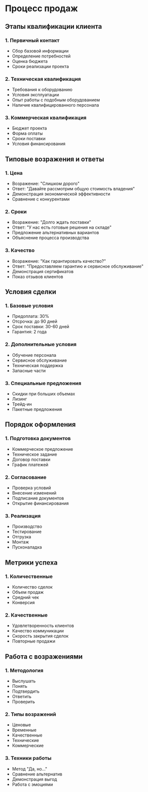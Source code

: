 # Процесс продаж

## Этапы квалификации клиента

### 1. Первичный контакт
- Сбор базовой информации
- Определение потребностей
- Оценка бюджета
- Сроки реализации проекта

### 2. Техническая квалификация
- Требования к оборудованию
- Условия эксплуатации
- Опыт работы с подобным оборудованием
- Наличие квалифицированного персонала

### 3. Коммерческая квалификация
- Бюджет проекта
- Форма оплаты
- Сроки поставки
- Условия финансирования

## Типовые возражения и ответы

### 1. Цена
- Возражение: "Слишком дорого"
- Ответ: "Давайте рассмотрим общую стоимость владения"
- Демонстрация экономической эффективности
- Сравнение с конкурентами

### 2. Сроки
- Возражение: "Долго ждать поставки"
- Ответ: "У нас есть готовые решения на складе"
- Предложение альтернативных вариантов
- Объяснение процесса производства

### 3. Качество
- Возражение: "Как гарантировать качество?"
- Ответ: "Предоставляем гарантию и сервисное обслуживание"
- Демонстрация сертификатов
- Показ отзывов клиентов

## Условия сделки

### 1. Базовые условия
- Предоплата: 30%
- Отсрочка: до 90 дней
- Срок поставки: 30-60 дней
- Гарантия: 2 года

### 2. Дополнительные условия
- Обучение персонала
- Сервисное обслуживание
- Техническая поддержка
- Запасные части

### 3. Специальные предложения
- Скидки при больших объемах
- Лизинг
- Трейд-ин
- Пакетные предложения

## Порядок оформления

### 1. Подготовка документов
- Коммерческое предложение
- Техническое задание
- Договор поставки
- График платежей

### 2. Согласование
- Проверка условий
- Внесение изменений
- Подписание документов
- Открытие финансирования

### 3. Реализация
- Производство
- Тестирование
- Отгрузка
- Монтаж
- Пусконаладка

## Метрики успеха

### 1. Количественные
- Количество сделок
- Объем продаж
- Средний чек
- Конверсия

### 2. Качественные
- Удовлетворенность клиентов
- Качество коммуникации
- Скорость закрытия сделок
- Повторные продажи

## Работа с возражениями

### 1. Методология
- Выслушать
- Понять
- Подтвердить
- Ответить
- Проверить

### 2. Типы возражений
- Ценовые
- Временные
- Качественные
- Технические
- Коммерческие

### 3. Техники работы
- Метод "Да, но..."
- Сравнение альтернатив
- Демонстрация выгод
- Работа с эмоциями 